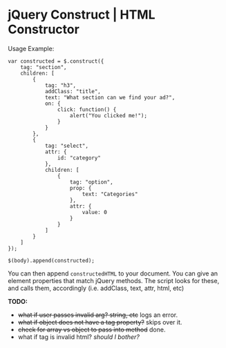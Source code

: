 jQuery Construct | HTML Constructor
===================================

Usage Example:

	var constructed = $.construct({
		tag: "section",
		children: [
			{
				tag: "h3",
				addClass: "title",
				text: "What section can we find your ad?",
				on: {
					click: function() {
						alert("You clicked me!");
					}
				}
			},
			{
				tag: "select",
				attr: {
					id: "category"
				},
				children: [
					{
						tag: "option",
						prop: {
							text: "Categories"
						},
						attr: {
							value: 0
						}
					}
				]
			}
		]
	});
	
	$(body).append(constructed);
	
You can then append `constructedHTML` to your document. You can give an element properties that match jQuery methods. The script looks for these, and calls them, accordingly (i.e. addClass, text, attr, html, etc)

**TODO:**
- ~~what if user passes invalid arg? string, etc~~ logs an error.
- ~~what if object does not have a tag property?~~ skips over it.
- ~~check for array vs object to pass into method~~ done.
- what if tag is invalid html? *should I bother?*
